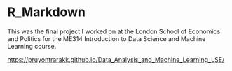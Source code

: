 # R_Markdown

This was the final project I worked on at the London School of Economics and Politics for the ME314 Introduction to Data Science and Machine Learning course.

https://pruyontrarakk.github.io/Data_Analysis_and_Machine_Learning_LSE/
